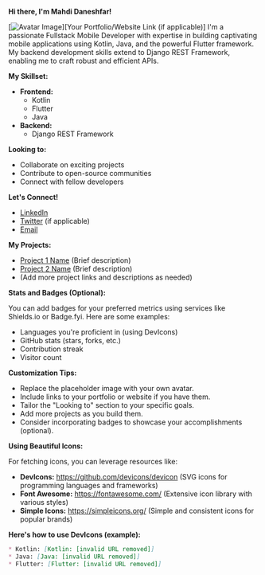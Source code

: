 **Hi there, I'm Mahdi Daneshfar!** 

[![Avatar Image](https://placeimg.com/150/150/people)][Your Portfolio/Website Link (if applicable)]  I'm a passionate Fullstack Mobile Developer with expertise in building captivating mobile applications using Kotlin, Java, and the powerful Flutter framework. My backend development skills extend to Django REST Framework, enabling me to craft robust and efficient APIs.

**My Skillset:**

* **Frontend:**
    * Kotlin
    * Flutter
    * Java
* **Backend:**
    * Django REST Framework

**Looking to:**

* Collaborate on exciting projects
* Contribute to open-source communities
* Connect with fellow developers


**Let's Connect!**

* [LinkedIn](https://www.linkedin.com/in/your-linkedin-profile-link/)
* [Twitter](https://twitter.com/your-twitter-username) (if applicable)
* [Email](your_email@example.com) 

**My Projects:**

* [Project 1 Name](https://github.com/mahdidaneshfar/project1) (Brief description)
* [Project 2 Name](https://github.com/mahdidaneshfar/project2) (Brief description)
* (Add more project links and descriptions as needed)

**Stats and Badges (Optional):**

You can add badges for your preferred metrics using services like Shields.io or Badge.fyi. Here are some examples:

* Languages you're proficient in (using DevIcons)
* GitHub stats (stars, forks, etc.)
* Contribution streak
* Visitor count

**Customization Tips:**

* Replace the placeholder image with your own avatar.
* Include links to your portfolio or website if you have them.
* Tailor the "Looking to" section to your specific goals.
* Add more projects as you build them.
* Consider incorporating badges to showcase your accomplishments (optional).


**Using Beautiful Icons:**

For fetching icons, you can leverage resources like:

* **DevIcons:** https://github.com/devicons/devicon (SVG icons for programming languages and frameworks)
* **Font Awesome:** https://fontawesome.com/ (Extensive icon library with various styles)
* **Simple Icons:** https://simpleicons.org/ (Simple and consistent icons for popular brands)

**Here's how to use DevIcons (example):**

```markdown
* Kotlin: [Kotlin: [invalid URL removed]]
* Java: [Java: [invalid URL removed]]
* Flutter: [Flutter: [invalid URL removed]]
